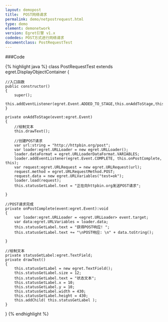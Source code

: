 ```yaml
---
layout: demopost
title:  POST网络请求
permalink: demo/netpostrequest.html
type: demo
element: demonetwork
version: Egret引擎 v1.x
codedes: POST方式进行网络请求
documentclass: PostRequestTest
---
```


###Code

{% highlight java  %}
class PostRequestTest extends egret.DisplayObjectContainer
{

    //入口函数
    public constructor()
    {
        super();
        this.addEventListener(egret.Event.ADDED_TO_STAGE,this.onAddToStage,this);
    }

    private onAddToStage(event:egret.Event)
    {
        //绘制文本
        this.drawText();

        //创建POST请求
        var url:string = "http://httpbin.org/post";
        var loader:egret.URLLoader = new egret.URLLoader();
        loader.dataFormat = egret.URLLoaderDataFormat.VARIABLES;
        loader.addEventListener(egret.Event.COMPLETE, this.onPostComplete, this);
        var request:egret.URLRequest = new egret.URLRequest(url);
        request.method = egret.URLRequestMethod.POST;
        request.data = new egret.URLVariables("test=ok");
        loader.load(request);
        this.statusGetLabel.text = "正在向httpbin.org发送POST请求";

    }

    //POST请求完成
    private onPostComplete(event:egret.Event):void
    {
        var loader:egret.URLLoader = <egret.URLLoader> event.target;
        var data:egret.URLVariables = loader.data;
        this.statusGetLabel.text = "获得POST响应! ";
        this.statusGetLabel.text += "\nPOST响应: \n" + data.toString();

    }

    //绘制文本
    private statusGetLabel:egret.TextField;
    private drawText()
    {
        this.statusGetLabel = new egret.TextField();
        this.statusGetLabel.size = 12;
        this.statusGetLabel.text = "状态文本";
        this.statusGetLabel.x = 10;
        this.statusGetLabel.y = 10;
        this.statusGetLabel.width = 430;
        this.statusGetLabel.height = 430;
        this.addChild( this.statusGetLabel );
    }

}
{% endhighlight %}